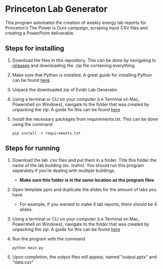 # Princeton Lab Generator

This program automates the creation of weekly energy lab reports for Princeton's The Power is Ours campaign, scraping input CSV files and creating a PowerPoint deliverable.

## Steps for installing

1. Download the files in this repository. This can be done by navigating to [releases](https://github.com/nshaff3r/Evidn-Lab-Generator/releases) and downloading the .zip file containing everything.
2. Make sure that Python is installed. A great guide for installing Python can be found [here](https://docs.python-guide.org/starting/installation/).
3. Unpack the downloaded zip of Evidn Lab Generator. 
4. Using a terminal or CLI on your computer (i.e Terminal on Mac, Powershell on Windows), navigate to the folder that was created by unpacking the zip. A guide for this can be found [here](https://medium.com/geekculture/basic-bash-commands-c54933183c89)
5. Install the necessary packages from requirements.txt. This can be done using the command
    
    ```pip install -r requirements.txt```

## Steps for running
1. Download the lab .csv files and put them in a folder. Title this folder the name of the lab building *(ex. Icahn)*. You should run this program seperately if you're dealing with multiple buildings.
    - **Make sure this folder is in the same location as the program files**
2. Open template.pptx and duplicate the slides for the amount of labs you have.
    - For example, if you wanted to make 4 lab reports, there should be 4 slides.
3. Using a terminal or CLI on your computer (i.e Terminal on Mac, Powershell on Windows), navigate to the folder that was created by unpacking the zip. A guide for this can be found [here](https://medium.com/geekculture/basic-bash-commands-c54933183c89)
4. Run the program with the command

    ```python main.py```
5. Upon completion, the output files will appear, named "output.pptx" and "data.csv"
